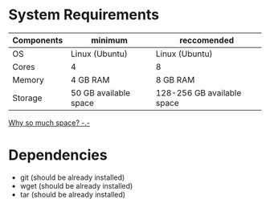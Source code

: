 # System Requirements

|Components|minimum|reccomended|
|-|-|-|
OS | Linux (Ubuntu)| Linux (Ubuntu) |
Cores | 4 | 8 |
Memory | 4 GB RAM | 8 GB RAM |
Storage | 50 GB available space | 128-256 GB available space|

[Why so much space? -.-](troubleshooting.md)

# Dependencies

* git (should be already installed)
* wget (should be already installed)
* tar (should be already installed)

